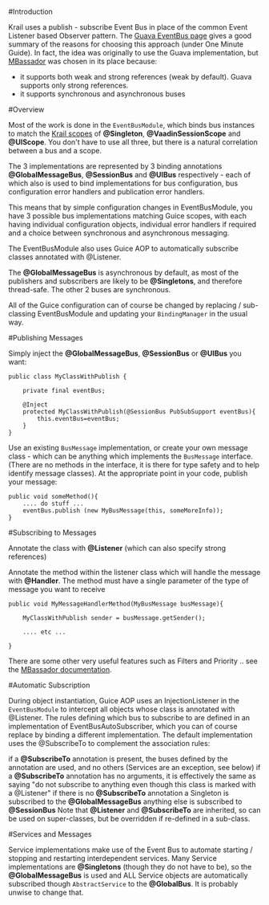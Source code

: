 #Introduction

Krail uses a publish - subscribe Event Bus in place of the common Event Listener based Observer pattern.   The [Guava EventBus page](https://code.google.com/p/guava-libraries/wiki/EventBusExplained) gives a good summary of the reasons for choosing this approach (under One Minute Guide).  In fact, the idea was originally to use the Guava implementation, but [MBassador](https://github.com/bennidi/mbassador) was chosen in its place because:

- it supports both weak and strong references (weak by default).  Guava supports only strong references.
- it supports synchronous and asynchronous buses

#Overview

Most of the work is done in the ```EventBusModule```, which binds bus instances to match the [Krail scopes](tutorial-guice-scopes.md) of **@Singleton**, **@VaadinSessionScope** and **@UIScope**.  You don't have to use all three, but there is a natural correlation between a bus and a scope.

The 3 implementations are represented by 3 binding annotations **@GlobalMessageBus**, **@SessionBus** and **@UIBus** respectively - each of which also is used to bind implementations for bus configuration, bus configuration error handlers and publication error handlers.

This means that by simple configuration changes in EventBusModule, you have 3 possible bus implementations matching Guice scopes, with each having individual configuration objects, individual error handlers if required and a choice between synchronous and asynchronous messaging.

The EventBusModule also uses Guice AOP to automatically subscribe classes annotated with @Listener.

The **@GlobalMessageBus** is asynchronous by default, as most of the publishers and subscribers are likely to be **@Singletons**, and therefore thread-safe.  The other 2 buses are synchronous.

All of the Guice configuration can of course be changed by replacing / sub-classing EventBusModule and updating your ```BindingManager``` in the usual way.

#Publishing Messages

Simply inject the **@GlobalMessageBus**, **@SessionBus** or **@UIBus** you want:
```
public class MyClassWithPublish {

    private final eventBus;

    @Inject
    protected MyClassWithPublish(@SessionBus PubSubSupport eventBus){
        this.eventBus=eventBus;
    }
}
```

Use an existing ```BusMessage``` implementation,  or create your own message class - which can be anything which implements the ```BusMessage``` interface.  (There are no methods in the interface, it is there for type safety and to help identify message classes).  At the appropriate point in your code, publish your message:
```
public void someMethod(){
    .... do stuff ...
    eventBus.publish (new MyBusMessage(this, someMoreInfo));
}
```

#Subscribing to Messages

Annotate the class with **@Listener** (which can also specify strong references)

Annotate the method within the listener class which will handle the message with **@Handler**.  The method must have a single parameter of the type of message you want to receive
```
public void MyMessageHandlerMethod(MyBusMessage busMessage){

    MyClassWithPublish sender = busMessage.getSender();
    
    .... etc ...
    
}
```

There are some other very useful features such as Filters and Priority .. see the [MBassador documentation](https://github.com/bennidi/mbassador).

#Automatic Subscription

During object instantiation, Guice AOP uses an InjectionListener in the ```EventBusModule``` to intercept all objects whose class is annotated with @Listener. The rules defining which bus to subscribe to are defined in an implementation of EventBusAutoSubscriber, which you can of course replace by binding a different implementation. The default implementation uses the @SubscribeTo to complement the association rules:

if a **@SubscribeTo** annotation is present, the buses defined by the annotation are used, and no others (Services are an exception, see below)
if a **@SubscribeTo** annotation has no arguments, it is effectively the same as saying "do not subscribe to anything even though this class is marked with a @Listener"
if there is no **@SubscribeTo** annotation
a Singleton is subscribed to the **@GlobalMessageBus** 
anything else is subscribed to **@SessionBus**
Note that **@Listener** and **@SubscribeTo** are inherited, so can be used on super-classes, but be overridden if re-defined in a sub-class.

#Services and Messages

Service implementations make use of the Event Bus to automate starting / stopping and restarting interdependent services.  Many Service implementations are **@Singletons** (though they do not have to be), so the **@GlobalMessageBus** is used and ALL Service objects are automatically subscribed though ```AbstractService``` to the **@GlobalBus**.  It is probably unwise to change that.  

